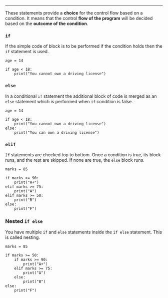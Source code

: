 ------------------------------------------------------------------------

These statements provide a **choice** for the control flow based on a condition. It means that the control **flow of the program** will be decided based on the **outcome of the condition**.

### `if` 

If the simple code of block is to be performed if the condition holds then the `if` statement is used.

```
age = 14

if age < 18:
	print("You cannot own a driving license")
```

### `else`

In a conditional `if` statement the additional block of code is merged as an `else` statement which is performed when `if` condition is false.

```
age = 14

if age < 18:
	print("You cannot own a driving license")
else:
	print("You can own a driving license")
```

### `elif`

`If` statements are checked top to bottom. Once a condition is true, its block runs, and the rest are skipped. If none are true, the `else` block runs.

```
marks = 85

if marks >= 90:
    print("A+")
elif marks >= 75:
    print("A")
elif marks >= 50:
	print("B")
else:
	print("F")
```

### Nested `if else`

You have multiple `if` and `else` statements inside the `if else`  statement. This is called nesting. 

```
marks = 85

if marks >= 50:  
    if marks >= 90: 
        print("A+")
    elif marks >= 75:  
        print("A")
    else:  
        print("B")
else:
    print("F")
```
